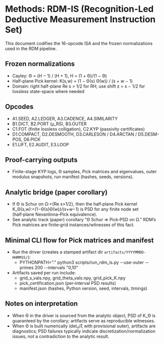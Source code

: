 # Methods: RDM-IS (Recognition-Led Deductive Measurement Instruction Set)

This document codifies the 16-opcode ISA and the frozen normalizations used in the RDM pipeline.

## Frozen normalizations
- Cayley: Θ = (H − 1) / (H + 1), H = (1 + Θ)/(1 − Θ)
- Half-plane Pick kernel: K(s,w) = (1 − Θ(s) Θ(w)*) / (s + w* − 1)
- Domain: right half-plane Re s > 1/2 for RH; use shift z = s − 1/2 for lossless state-space where needed

## Opcodes
- A1.SEED, A2.LEDGER, A3.CADENCE, A4.SIMILARITY
- B1.DICT, B2.PORT (μ_RS), B3.OUTER
- C1.FOT (finite lossless colligation), C2.KYP (passivity certificates)
- D1.COMPACT, D2.DESMOOTH, D3.CARLESON / D4.ARCTAN / D5.DESM-POS, D6.PICK
- E1.LIFT, E2.AUDIT, E3.LOOP

## Proof-carrying outputs
- Finite-stage KYP logs, Θ samples, Pick matrices and eigenvalues, outer modulus snapshots, run manifest (hashes, seeds, versions).

## Analytic bridge (paper corollary)
- If Θ is Schur on Ω:=\{Re s>1/2\}, then the half‑plane Pick kernel K_Θ(s,w):=(1−Θ(s)Θ(w)*)/(s+w*−1) is PSD for any finite node set (half‑plane Nevanlinna–Pick equivalence).
- See analytic track (paper) corollary “Θ Schur ⇒ Pick‑PSD on Ω.” RDM’s Pick matrices are finite‑grid instances/witnesses of this fact.

## Minimal CLI flow for Pick matrices and manifest
- Run the driver (creates a stamped artifact dir `artifacts/YYYYMMDD-HHMMSS/`):
  - PYTHONPATH="." python3 scripts/run_rdm_is.py --use-outer --primes 200 --intervals "0,10"
- Artifacts saved per run include:
  - grid_s_vals.npy, grid_theta_vals.npy, grid_pick_K.npy
  - pick_certification.json (per‑interval PSD results)
  - manifest.json (hashes, Python version, seed, intervals, timings)

## Notes on interpretation
- When Θ in the driver is sourced from the analytic object, PSD of K_Θ is guaranteed by the corollary; artifacts serve as reproducible witnesses.
- When Θ is built numerically (det₂/ξ with provisional outer), artifacts are diagnostics; PSD failures typically indicate discretization/normalization issues, not a contradiction to the analytic result.
